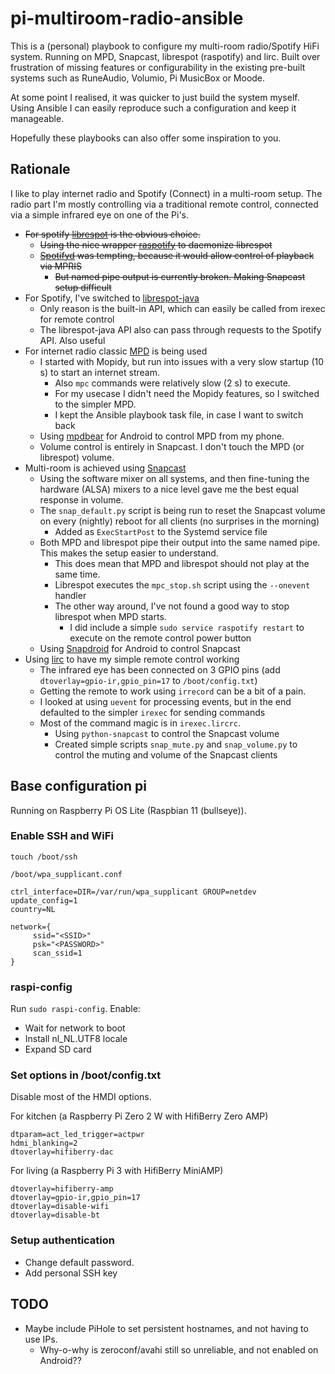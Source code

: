 # pi-multiroom-radio-ansible

This is a (personal) playbook to configure my multi-room radio/Spotify HiFi system. Running on 
MPD, Snapcast, librespot (raspotify) and lirc. Built over frustration of missing features or configurability
in the existing pre-built systems such as RuneAudio, Volumio, Pi MusicBox or Moode.

At some point I realised, it was quicker to just build the system myself. Using Ansible I can easily 
reproduce such a configuration and keep it manageable. 

Hopefully these playbooks can also offer some inspiration to you.

## Rationale 

I like to play internet radio and Spotify (Connect) in a multi-room setup. 
The radio part I'm mostly controlling via a traditional remote control, connected via
a simple infrared eye on one of the Pi's.

* ~~For spotify [librespot](https://github.com/librespot-org/librespot) is the obvious choice.~~
  * ~~Using the nice wrapper [raspotify](https://github.com/dtcooper/raspotify) to daemonize librespot~~
  * ~~[Spotifyd](https://github.com/Spotifyd/spotifyd) was tempting, because it would allow control of playback via MPRIS~~
    * ~~But named pipe output is currently broken. Making Snapcast setup difficult~~
* For Spotify, I've switched to [librespot-java](https://github.com/librespot-org/librespot-java)
  * Only reason is the built-in API, which can easily be called from irexec for remote control
  * The librespot-java API also can pass through requests to the Spotify API. Also useful 
* For internet radio classic [MPD](https://www.musicpd.org/) is being used
  * I started with Mopidy, but run into issues with a very slow startup (10 s) to start an internet stream.
    * Also `mpc` commands were relatively slow (2 s) to execute. 
    * For my usecase I didn't need the Mopidy features, so I switched to the simpler MPD.
    * I kept the Ansible playbook task file, in case I want to switch back
  * Using [mpdbear](https://play.google.com/store/apps/details?id=net.clacks.mpdbear&hl=nl&gl=US) for Android to control MPD from my phone.
  * Volume control is entirely in Snapcast. I don't touch the MPD (or librespot) volume.
* Multi-room is achieved using [Snapcast](https://github.com/badaix/snapcast)
  * Using the software mixer on all systems, and then fine-tuning the hardware (ALSA) mixers to a nice level gave me
    the best equal response in volume.
  * The `snap_default.py` script is being run to reset the Snapcast volume on every (nightly) reboot for all clients (no surprises in the morning)
    * Added as `ExecStartPost` to the Systemd service file
  * Both MPD and librespot pipe their output into the same named pipe. This makes the setup easier to understand.
    * This does mean that MPD and librespot should not play at the same time. 
    * Librespot executes the `mpc_stop.sh` script using the `--onevent` handler
    * The other way around, I've not found a good way to stop librespot when MPD starts.
      * I did include a simple `sudo service raspotify restart` to execute on the remote control power button
  * Using [Snapdroid](https://github.com/badaix/snapdroid) for Android to control Snapcast
* Using [lirc](https://www.lirc.org/) to have my simple remote control working
  * The infrared eye has been connected on 3 GPIO pins (add `dtoverlay=gpio-ir,gpio_pin=17` to `/boot/config.txt`)
  * Getting the remote to work using `irrecord` can be a bit of a pain. 
  * I looked at using `uevent` for processing events, but in the end defaulted to the simpler `irexec` for sending commands
  * Most of the command magic is in `irexec.lircrc`. 
    * Using `python-snapcast` to control the Snapcast volume
    * Created simple scripts `snap_mute.py` and `snap_volume.py` to control the muting and volume of the Snapcast clients

## Base configuration pi

Running on Raspberry Pi OS Lite (Raspbian 11 (bullseye)).  

### Enable SSH and WiFi
```
touch /boot/ssh
```

`/boot/wpa_supplicant.conf`
```
ctrl_interface=DIR=/var/run/wpa_supplicant GROUP=netdev
update_config=1
country=NL

network={
     ssid="<SSID>"
     psk="<PASSWORD>"
     scan_ssid=1
}
```

### raspi-config
Run `sudo raspi-config`. Enable:

* Wait for network to boot
* Install nl_NL.UTF8 locale
* Expand SD card

### Set options in /boot/config.txt
Disable most of the HMDI options.

For kitchen (a Raspberry Pi Zero 2 W with HifiBerry Zero AMP)
```
dtparam=act_led_trigger=actpwr
hdmi_blanking=2
dtoverlay=hifiberry-dac
```

For living (a Raspberry Pi 3 with HifiBerry MiniAMP)
```
dtoverlay=hifiberry-amp
dtoverlay=gpio-ir,gpio_pin=17
dtoverlay=disable-wifi
dtoverlay=disable-bt
```

### Setup authentication

* Change default password. 
* Add personal SSH key


## TODO
* Maybe include PiHole to set persistent hostnames, and not having to use IPs. 
  * Why-o-why is zeroconf/avahi still so unreliable, and not enabled on Android??
  